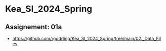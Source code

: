 # Kea_SI_2024_Spring

## Assignement: 01a
- https://github.com/rgodding/Kea_SI_2024_Spring/tree/main/02._Data_Files